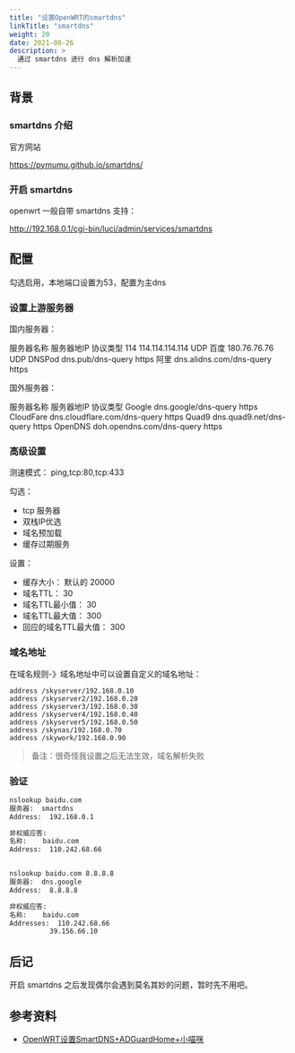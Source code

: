 ```yaml
---
title: "设置OpenWRT的smartdns"
linkTitle: "smartdns"
weight: 20
date: 2021-08-26
description: >
  通过 smartdns 进行 dns 解析加速
---
```


## 背景

### smartdns 介绍

官方网站

https://pymumu.github.io/smartdns/

###  开启 smartdns

openwrt 一般自带 smartdns 支持：

http://192.168.0.1/cgi-bin/luci/admin/services/smartdns

## 配置

勾选启用，本地端口设置为53，配置为主dns

### 设置上游服务器

国内服务器：

服务器名称	服务器地IP	协议类型
114	114.114.114.114	UDP
百度	180.76.76.76	UDP
DNSPod	dns.pub/dns-query	https
阿里	dns.alidns.com/dns-query	https

国外服务器：

服务器名称	服务器地IP	协议类型
Google	dns.google/dns-query	https
CloudFare	dns.cloudflare.com/dns-query	https
Quad9	dns.quad9.net/dns-query	https
OpenDNS	doh.opendns.com/dns-query	https

### 高级设置

测速模式： ping,tcp:80,tcp:433

勾选：

- tcp 服务器
- 双栈IP优选
- 域名预加载
- 缓存过期服务

设置：


- 缓存大小： 默认的  20000
- 域名TTL： 30
- 域名TTL最小值： 30
- 域名TTL最大值： 300
- 回应的域名TTL最大值： 300

### 域名地址

在域名规则-》域名地址中可以设置自定义的域名地址：

```properties
address /skyserver/192.168.0.10
address /skyserver2/192.168.0.20
address /skyserver3/192.168.0.30
address /skyserver4/192.168.0.40
address /skyserver5/192.168.0.50
address /skynas/192.168.0.70
address /skywork/192.168.0.90
```

> 备注：很奇怪我设置之后无法生效，域名解析失败

### 验证

```bash
nslookup baidu.com
服务器:  smartdns
Address:  192.168.0.1

非权威应答:
名称:    baidu.com
Address:  110.242.68.66


nslookup baidu.com 8.8.8.8
服务器:  dns.google
Address:  8.8.8.8

非权威应答:
名称:    baidu.com
Addresses:  110.242.68.66
          39.156.66.10
```

## 后记

开启 smartdns 之后发现偶尔会遇到莫名其妙的问题，暂时先不用吧。

## 参考资料

- [OpenWRT设置SmartDNS+ADGuardHome+小喵咪](https://blog.csdn.net/qq_24649627/article/details/123418021)
